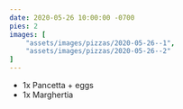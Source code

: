 ```yaml
---
date: 2020-05-26 10:00:00 -0700
pies: 2
images: [
    "assets/images/pizzas/2020-05-26--1",
    "assets/images/pizzas/2020-05-26--2"
]
---
```

- 1x Pancetta + eggs
- 1x Marghertia
